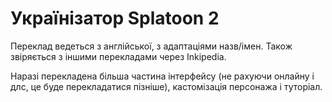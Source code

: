 # Українізатор Splatoon 2

Переклад ведеться з англійської, з адаптаціями назв/імен. Також звіряється з іншими перекладами через Inkipedia.

Наразі перекладена більша частина інтерфейсу (не рахуючи онлайну і длс, це буде перекладатися пізніше), кастомізація персонажа і туторіал.
